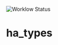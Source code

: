 ![Worklow Status](https://github.com/wolffshots/ha_types/actions/workflows/go.yml/badge.svg)
# ha_types